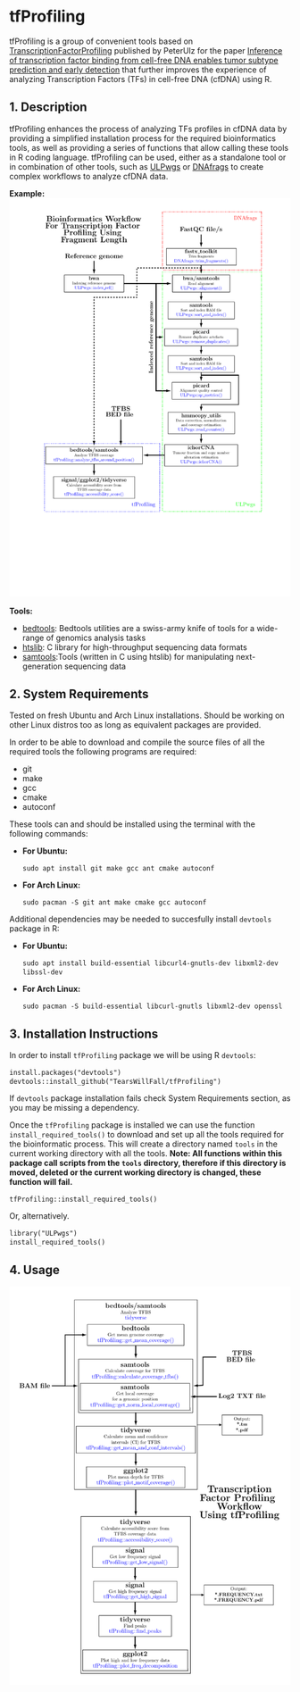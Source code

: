 # tfProfiling

tfProfiling is a group of convenient tools based on [TranscriptionFactorProfiling](https://github.com/PeterUlz/TranscriptionFactorProfiling) published by PeterUlz for the paper [Inference of transcription factor binding from cell-free DNA enables tumor subtype prediction and early detection](https://www.nature.com/articles/s41467-019-12714-4) that further improves the experience of analyzing Transcription Factors (TFs) in cell-free DNA (cfDNA) using R.

## 1. Description

tfProfiling enhances the process of analyzing TFs profiles in cfDNA data by providing a simplified installation process for the required bioinformatics tools, as well as providing a series of functions that allow calling these tools in R coding language. tfProfiling can be used, either as a standalone tool or in combination of other tools, such as [ULPwgs](https://github.com/TearsWillFall/ULPwgs) or [DNAfrags](https://github.com/TearsWillFall/DNAfrags) to create complex workflows to analyze cfDNA data.


**Example:**
![Workflow for tfProfiling](https://github.com/TearsWillFall/tfProfiling/blob/master/Graph.png?raw=true)

**Tools:**
* [bedtools](https://github.com/arq5x/bedtools2): Bedtools utilities are a swiss-army knife of tools for a wide-range of genomics analysis tasks
* [htslib](https://github.com/samtools/htslib): C library for high-throughput sequencing data formats 
* [samtools](https://github.com/samtools/samtools/):Tools (written in C using htslib) for manipulating next-generation sequencing data


## 2. System Requirements

Tested on fresh Ubuntu and Arch Linux installations. Should be working on other Linux distros too as long as equivalent packages are provided. 

In order to be able to download and compile the source files of all the required tools the following programs are required:

* git
* make
* gcc
* cmake
* autoconf

These tools can and should be installed using the terminal with the following commands:


* **For Ubuntu:**

  ```
  sudo apt install git make gcc ant cmake autoconf 
  ```

* **For Arch Linux:**

  ```
  sudo pacman -S git ant make cmake gcc autoconf
  ```
  
Additional dependencies may be needed to succesfully install `devtools` package in R:
  
* **For Ubuntu:**

  ```
  sudo apt install build-essential libcurl4-gnutls-dev libxml2-dev libssl-dev
  ```
  
* **For Arch Linux:**

  ```
  sudo pacman -S build-essential libcurl-gnutls libxml2-dev openssl
  ```
  
  
 ## 3. Installation Instructions

In order to install `tfProfiling` package we will be using R `devtools`:

```
install.packages("devtools")
devtools::install_github("TearsWillFall/tfProfiling")
```
If `devtools` package installation fails check System Requirements section, as you may be missing a dependency.

Once the `tfProfiling` package is installed we can use the function `install_required_tools()` to download and set up all the tools required for the bioinformatic process. This will create a directory named `tools` in the current working directory with all the tools. **Note: All functions within this package call scripts from the `tools` directory, therefore if this directory is moved, deleted or the current working directory is changed, these function will fail.**

```
tfProfiling::install_required_tools()
```

Or, alternatively.

```
library("ULPwgs")
install_required_tools()
```

## 4. Usage

![Workflow for tfProfiling](https://github.com/TearsWillFall/tfProfiling/blob/master/Graph2.png?raw=true)


